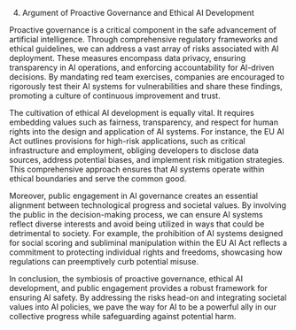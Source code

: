 4. Argument of Proactive Governance and Ethical AI Development

Proactive governance is a critical component in the safe advancement of artificial intelligence. Through comprehensive regulatory frameworks and ethical guidelines, we can address a vast array of risks associated with AI deployment. These measures encompass data privacy, ensuring transparency in AI operations, and enforcing accountability for AI-driven decisions. By mandating red team exercises, companies are encouraged to rigorously test their AI systems for vulnerabilities and share these findings, promoting a culture of continuous improvement and trust.

The cultivation of ethical AI development is equally vital. It requires embedding values such as fairness, transparency, and respect for human rights into the design and application of AI systems. For instance, the EU AI Act outlines provisions for high-risk applications, such as critical infrastructure and employment, obliging developers to disclose data sources, address potential biases, and implement risk mitigation strategies. This comprehensive approach ensures that AI systems operate within ethical boundaries and serve the common good.

Moreover, public engagement in AI governance creates an essential alignment between technological progress and societal values. By involving the public in the decision-making process, we can ensure AI systems reflect diverse interests and avoid being utilized in ways that could be detrimental to society. For example, the prohibition of AI systems designed for social scoring and subliminal manipulation within the EU AI Act reflects a commitment to protecting individual rights and freedoms, showcasing how regulations can preemptively curb potential misuse.

In conclusion, the symbiosis of proactive governance, ethical AI development, and public engagement provides a robust framework for ensuring AI safety. By addressing the risks head-on and integrating societal values into AI policies, we pave the way for AI to be a powerful ally in our collective progress while safeguarding against potential harm.